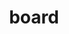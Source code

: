 ---
title: board
members:
- name: Judy Bruner
  slug: judy-bruner
  image: ../images/bruner.png 
  title: Executive Vice President, Administration and Chief Financial Officer, SanDisk Corporation (retired)
  age: 61
  type: Independent Director
  since: Director since 2016
  other: 
    - title: Rapid7, Inc.
    - title: Seagate Technology plc
    - title: Varian Medical Systems, Inc.
  boardComittees:
    - title: Corporate Governance & Nominating (Chair)
    - title: Audit
  keyQualifications: 
    - title: Executive leadership and management experience
    - title: Semiconductor industry leadership
    - title: Accounting principles, financial controls, financial reporting rules and regulations, and audit procedures
    - title: Global business, industry and operational experience
    - title: Risk management and controls
    - title: Public company board experience
  bio: >
    Judy Bruner served as Executive Vice President, Administration and Chief Financial Officer of SanDisk Corporation, a supplier of flash storage products, from June 2004 until its acquisition by Western Digital in May 2016. Previously, she was Senior Vice President and Chief Financial Officer of Palm, Inc., a provider of handheld computing and communications solutions, from September 1999 until June 2004. Prior to Palm, Inc., Ms. Bruner held financial management positions at 3Com Corporation, Ridge Computers and Hewlett-Packard Company. She currently serves as a member of the boards of directors of Rapid7, Inc., Seagate Technology plc and Varian Medical Systems, Inc. Ms. Bruner is a member of the board of trustees of the Computer History Museum, and previously served as a member of the board of directors of Brocade Communications Systems, Inc., from 2009 until its acquisition in November 2017.

- name: Xun (Eric) Chen
  slug: eric-chen
  age: 50
  type: Independent Director
  since: Director since 2015
  boardComittees:
    - title: Human Resources & Compensation
    - title: Strategy
  keyQualifications: 
    - title: Executive leadership and management experience
    - title: Semiconductor industry leadership
    - title: Global business, industry and operational experience in the technology and information sector
    - title: Mergers and acquisitions, capital markets
    - title: Strategy and innovation
    - title: Public company board experience
  image: ../images/chen.png
  title: Partner, SB Investment Advisers (US), Inc.
  bio: >
    Eric Chen is a Managing Partner of SB Investment Advisers (US), Inc. (“SBIA”), an investment adviser focused on investments in the technology sector, since March 2018. Prior to joining SBIA, Dr. Chen was the Chief Executive Officer and Co-Founder of BaseBit Technologies, Inc., a technology company in Silicon Valley. He served as CEO of BaseBit Technologies since it was founded in October 2015, except from March 2016 until December 2017, when BaseBit was a portfolio company of Team Curis Group, a group of integrated biotechnology and data technology companies and laboratories, during which time Dr. Chen served as CEO of Team Curis Group. From 2008to 2015, Dr. Chen served as a managing director of Silver Lake, a leading private investment firm focused on technology-enabled and related growth industries. Prior to Silver Lake, Dr. Chen was a senior vice president and served on the executive committee of ASML Holding N.V. He joined ASML following its 2007 acquisition of Brion Technologies, Inc., a company he co-founded in 2002 and served as Chief Executive Officer. Prior to Brion Technologies, Dr. Chen was a senior vice president at J.P. Morgan. He served as a member of the boards of directors of Qihoo 360Technology Co. Ltd. from 2014 to July 2016 and of Varian Semiconductor Equipment Associates, Inc. (“Varian”) from 2004 until its acquisition by Applied in 2011. Dr. Chen also currently serves as a member of the board of directors of Che Hao Duo Group.
- name: Aart J. de Geus
  slug: aart-de-geus
  image: ../images/aart.png 
  title: Chairman and Co-Chief Executive Officer, Synopsis, Inc.
  age: 65
  type: Independent Director
  since: Director since 2007
  other: 
    - title: Synopsis, Inc.
  boardComittees:
    - title: Strategy (Chair)
    - title: Investment
  keyQualifications: 
    - title: Executive leadership and global management experience
    - title: Semiconductor industry leadership
    - title: Innovation, management development and understanding of global challenges and opportunities
    - title: Navigating a company from start-up through various stages of growth
    - title: Mergers and acquisitions
    - title: Cybersecurity
    - title: Risk management and controls
    - title: Public company board experience
  bio: >
    Aart J. de Geus is a co-founder of Synopsys, Inc., a provider of electronic design automation software and related services for semiconductor design companies, and currently serves as its Chairman of the Board of Directors and Co-Chief Executive Officer. Since 1986, Dr. de Geus has held various positions at Synopsys, including President, Senior Vice President of Engineering and Senior Vice President of Marketing, and has served as a member of its board of directors. From 1982 to 1986, Dr. de Geus was employed by the General Electric Company, a global power, renewable energy, aviation, healthcare and finance company, where he was the Manager of the Advanced Computer-Aided Engineering Group.
- name: Gary E. Dickerson
  slug: gary-dickerson
  image: ../images/dickerson.png 
  title: President and Chief Executive Officer, Applied Materials, Inc.
  age: 62
  since: Director since 2013
  keyQualifications: 
    - title: Executive leadership and global management experience
    - title: Semiconductor industry leadership
    - title: Global business, industry and operational experience
    - title: Extensive engineering and technological leadership
    - title: Understanding of complex industry and global challenges
    - title: Expertise in driving stategy, innovation and product development
  bio: >
    Gary E. Dickerson has been Chief Executive Officer and a member of the Board of Directors of Applied since Mr. Dickerson was named President of Applied in June 2012, after joining Applied following its acquisition in November 2011 of Varian Semiconductor Equipment Associates, Inc., a supplier of semiconductor manufacturing equipment. Mr. Dickerson had served as Chief Executive Officer and a director of Varian since 2004. Prior to joining Varian in 2004, Mr. Dickerson served 18 years with KLA-Tencor Corporation, a supplier of process control and yield management solutions for the semiconductor and related industries, where he held a variety of operations and product development roles, including President and Chief Operating Officer. Mr. Dickerson started his semiconductor career in manufacturing and engineering management at General Motors’ Delco Electronics Division and then AT&T, Inc.


- name: Stephen R. Forrest
  slug: stephen-forrest
  image: ../images/forrest.png
  title: Professor of Electrical Engineering & Computer Science, Physics, and Materials Science & Engineering, University of Michigan
  age: 69
  type: Independent Director
  since: Director since 2008
  boardComittees:
    - title: Audit
    - title: Strategy
    - title: Investment
  keyQualifications: 
    - title: Semiconductor, displays and alternative energy technologies
    - title: Research and development portfolio management
    - title: Government policy procedures
    - title: Strategy, innovation, technology licensing and product commercialization
    - title: Mergers and acquisitions
    - title: Establishing partnerships to develop businesses in new markets focused on alternative energy and other technologies.
  bio: >
    Stephen R. Forrest holds faculty appointments as Professor of Electrical Engineering and Computer Science, as Professor of Physics, and as Professor of Materials Science and Engineering at the University of Michigan, and leads the University’s Optoelectronics Components and Materials Group. From January 2006 to December 2013, Dr. Forrest also served as Vice President for Research at the University of Michigan. From 1992 to 2005, Dr. Forrest served in a number of positions at Princeton University, including Chair of the Electrical Engineering Department, Director of the Center for Photonics and Optoelectronic Materials, and director of the National Center for Integrated Photonic Technology. Prior to Princeton, Dr. Forrest was a faculty member of the Electrical Engineering and Materials Science Departments at the University of Southern California. Dr. Forrest joined the Applied Materials board of directors in 2008.

- name: Thomas J. Iannotti
  slug: thomas-iannotti
  image: ../images/iannotti.png 
  title: Senior Vice President and General Manager, Enterprise Services, Hewlett-Packard Company (retired)
  age: 63
  type: Chairman of the Board, Independent Director
  since: Director since 2005
  other: 
    - title: Atento S.A.
  boardComittees:
    - title: CorHuman Resources & Compensation (Chair)
  keyQualifications: 
    - title: Service management for technology companies on a global, regional and country level
    - title: Senior leadership and management experience
    - title: Global business, industry and operational experience
    - title: International strategic and business development
    - title: Public company board experience
  bio: Thomas J. Iannotti was elected Chairman of the Board of Directors of Applied Materials in March 2017. He previously served as Senior Vice President and General Manager, Enterprise Services, for Hewlett-Packard Company, a technology solutions provider to consumers, businesses and institutions globally, from February 2009 until his retirement in October 2011. From 2002 to January 2009, Mr. Iannotti held various executive positions at Hewlett-Packard, including Senior Vice President and Managing Director, Enterprise Business Group, Americas. From 1978 to 2002, Mr. Iannotti worked at Digital Equipment Corporation, a vendor of computer systems and software, and at Compaq Computer Corporation, a supplier of personal computing systems, after its acquisition of Digital Equipment Corporation. Mr. Iannotti currently serves as a member of the board of directors of Atento S.A. Mr. Iannotti joined the Applied Materials board of directors in 2005.

- name: Alexander A. Karsner
  slug: alexander-karsner
  image: ../images/karsner.png 
  title: Executive Chairman Elemental Labs
  age: 52
  type: Senior Strategist, Independent Director
  since: Director since 2008
  boardComittees:
    - title: Human Resources & Compensation
    - title: Corporate Governance & Nominating
  keyQualifications: 
    - title: Expertise in public policy and government relations
    - title: Domestic and international trade, development and investment markets
    - title: Cybersecurity
    - title: Environment and sustainability, including renewable energy policy, technologies and commercialization
    - title: Entrepreneurial leadership
    - title: Strategy and innovation
    - title: Public company board experience
  bio: >
    Alexander A. Karsner is Senior Strategist at X, the innovation lab of Alphabet Inc. Mr. Karsner is also Executive Chairman of Elemental Labs, which pursues market transformation through nature-based solutions. Mr. Karsner most recently served as Managing Partner of Emerson Collective, an investment platform funding non-profit, philanthropic and for-profit portfolios advancing education, immigration, the environment and other social innovation initiatives, from January 2016 to July 2019. Prior to this, Mr. Karsner has been Founder and CEO of Manifest Energy Inc., an energy technology development and investment firm, since July 2009, and has served as its Executive Chairman since January 2013. From March 2006to August 2008, he served as Assistant Secretary for Energy Efficiency and Renewable Energy at the U.S. Department of Energy, and exercised a diplomatic role as a principal in the UN Framework Convention on Climate Change. From August 2002 to March 2006, Mr. Karsner was Founder and Managing Director of Enercorp, a private company involved in international project development, management and financing of energy infrastructure. Mr. Karsner has also worked with Tondu Energy Systems of Texas, Wartsila Power Development of Finland and other multi-national energy firms and developers. He is a Precourt Energy Scholar at Stanford University’s School of Civil and Environmental Engineering, and serves on Advisory Boards of MIT Medialab, and the Polsky Center for Entrepreneurship at the University of Chicago’s Booth School of Business. Mr. Karsner served as a member of the board of directors of Codexis, Inc. from 2009 to 2014, as well as Argonne National Laboratory, and was previously an Associate of the Harvard Kennedy School. He presently is on the board of Conservation International and director emeritus of the National Marine Sanctuaries Foundation. He is a Life Member of the Council of Foreign Relations and the Trilateral Commission, Distinguished Fellow of the Council on Competitiveness and a Henry Crown Fellow of the Aspen Institute.

- name: Adrianna C. Ma
  slug: adrianna-ma
  image: ../images/ma.png
  title: Managing Partner, Haleakala Holdings LLC
  age: 46
  type: Independent Director
  since: Director since 2015
  boardComittees:
    - title: Investment (Chair)
    - title: Audit
    - title: Corporate Governance & Nominating
  keyQualifications: 
    - title: Broad experience with technology companies
    - title: Expertise in global growth investment
    - title: Financial and accounting expertise
    - title: Mergers and acquisitions, capital markets
    - title: Board experience with technology-enabled growth companies
  bio: >
    Adrianna C. Ma has served as Managing Partner of Haleakala Holdings LLC, her personal investment firm, since July 2019. From May 2015 to June 2019, she was a Managing Partner at the Fremont Group, a private investment company where she was responsible for a portfolio of funds, including its investment strategy, asset allocation, manager selection and risk management. From 2005 to April 2015, Ms. Ma served as a Managing Director at General Atlantic LLC, a global growth equity firm, where she invested in and served on the boards of directors of technology-enabled growth companies around the world. Prior to joining General Atlantic, Ms. Ma worked at Morgan Stanley & Co. Incorporated as an investment banker in the Mergers, Acquisitions and Restructuring Department. Ms. Ma previously served as a member of the board of directors of Jagged Peak Energy Inc. from 2019 to 2020 and C&J Energy Services, Inc. from 2013 to 2015.
- name: Yvonne McGill
  slug: yvonne-mcgill
  image: ../images/mcgill.png
  title: Chief Financial Officer, Senior Vice President, Infrastructure Solutions Group & Global Financial Planning & Analysis Dell Technologies, Inc.
  age: 52
  type: Independent Director
  since: Director since 2019
  boardComittees:
    - title: Audit
  keyQualifications: 
    - title: Executive leadership and management experience
    - title: Accounting principles, financial controls, financial reporting rules and regulations, and audit procedures
    - title: Global business, industry and operational experience in the technology sector
  bio: >
    Yvonne McGill has been Chief Financial Officer and Senior Vice President, Infrastructure Solutions Group since March 2018 and Senior Vice President, Global Financial Planning and Analysis since August 2015 at Dell Technologies, Inc., a leading global end-to-end technology provider, with a comprehensive portfolio of IT hardware, software and service solutions spanning both traditional infrastructure and emerging, multi-cloud technologies. Ms. McGill served in various other finance leadership roles since joining Dell in 1997. Prior to Dell, Ms. McGill worked at ManTech International Corporation and Price Waterhouse. She is a Certified Public Accountant (inactive). Ms. McGill also currently serves on the Susan G. Komen Greater and Central Texas Foundation Board.

- name: Scott A. McGregor
  slug: scott-mcgregor
  image: ../images/mcgregor.png 
  title: President and Chief Executive Officer, Broadcom Corporation (retired)
  age: 52
  type: Independent Director
  since: Director since 2019
  other: 
    - title: Equifax Inc. (since October 2017)
  boardComittees:
    - title: Audit
    - title: Stategy
  keyQualifications: 
    - title: Executive leadership and management experience
    - title: Semiconductor industry leadership
    - title: Strategy, innovation, management development and understanding of global challenges and opportunities
    - title: Cybersecurity
    - title: Risk management and controls
    - title: Public company board experience
  bio: >
    Scott A. McGregor served as President and Chief Executive Officer and as a member of the board of directors of Broadcom Corporation, a world leader in wireless connectivity, broadband, automotive and networking infrastructure, from 2005 until the company was acquired by Avago Technologies Limited in 2016. Mr. McGregor joined Broadcom from Philips Semiconductors (now NXP Semiconductors), where he was President and Chief Executive Officer. He previously served in a range of senior management positions at Santa Cruz Operation Inc., Digital Equipment Corporation (now part of HP), Xerox PARC and Microsoft, where he was the architect and development team leader for Windows 1.0. Mr. McGregor currently serves as a member of the board of directors of Equifax Inc. (since October 2017). He previously served as a member of the boards of directors of Ingram Micro Inc. and Xactly Corporation.
---